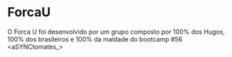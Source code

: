 # ForcaU
O Forca U foi desenvolvido por um grupo composto por 100% dos Hugos, 100% dos brasileiros e 100% da maldade do bootcamp #56 &lt;aSYNCtomates_> 
